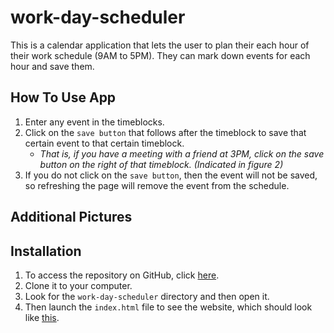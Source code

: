 # work-day-scheduler
This is a calendar application that lets the user to plan their each hour of their work schedule (9AM to 5PM). They can mark down events for each hour and save them.

## How To Use App
1. Enter any event in the timeblocks.
2. Click on the `save button` that follows after the timeblock to save that certain event to that certain timeblock. 
    * *That is, if you have a meeting with a friend at 3PM, click on the save button on the right of that timeblock. (Indicated in figure 2)* 
3. If you do not click on the `save button`, then the event will not be saved, so refreshing the page will remove the event from the schedule.

## Additional Pictures


## Installation
1. To access the repository on GitHub, click [here](https://github.com/christylex3/work-day-scheduler).
2. Clone it to your computer.
3. Look for the `work-day-scheduler` directory and then open it.
4. Then launch the `index.html` file to see the website, which should look like [this](https://christylex3.github.io/work-day-scheduler/).